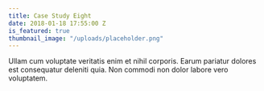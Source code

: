 ```yaml
---
title: Case Study Eight
date: 2018-01-18 17:55:00 Z
is_featured: true
thumbnail_image: "/uploads/placeholder.png"
---
```


Ullam cum voluptate veritatis enim et nihil corporis. Earum pariatur dolores est consequatur deleniti quia. Non commodi non dolor labore vero voluptatem.